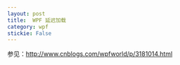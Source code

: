 ```yaml
---
layout: post
title:  WPF 延迟加载 
category: wpf 
stickie: False
---
```


参见：http://www.cnblogs.com/wpfworld/p/3181014.html

